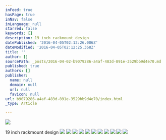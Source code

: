 ```yaml
---
inFeed: true
hasPage: true
inNav: false
inLanguage: null
starred: false
keywords: []
description: 19 inch rackmount design
datePublished: '2016-04-05T02:12:26.006Z'
dateModified: '2016-04-05T02:12:25.368Z'
title: ''
author: []
sourcePath: _posts/2016-04-02-b9079286-a4af-483d-891e-3529bb9d4e70.md
published: true
authors: []
publisher:
  name: null
  domain: null
  url: null
  favicon: null
url: b9079286-a4af-483d-891e-3529bb9d4e70/index.html
_type: Article

---
```

![](https://the-grid-user-content.s3-us-west-2.amazonaws.com/aa6ae836-1897-4270-b9e7-a768c8bdbeaa.png)

19 inch rackmount design
![](https://the-grid-user-content.s3-us-west-2.amazonaws.com/d2066d02-5fd0-4fb6-a5c4-0a724b529c2b.jpg)
![](https://the-grid-user-content.s3-us-west-2.amazonaws.com/dd473215-4da2-4ab6-9a29-3291a8887ca1.jpg)
![](https://the-grid-user-content.s3-us-west-2.amazonaws.com/9e39aba3-3435-41dd-af1c-0587127b6c75.jpg)
![](https://the-grid-user-content.s3-us-west-2.amazonaws.com/127a357f-9b34-4aee-8e62-a2883c5bf9d8.jpg)
![](https://the-grid-user-content.s3-us-west-2.amazonaws.com/bf8fa9f0-91c0-4d0e-b5f2-ef47afd6e776.jpg)
![](https://the-grid-user-content.s3-us-west-2.amazonaws.com/df31513a-2da9-43f1-8283-febd930ac35a.jpg)
![](https://the-grid-user-content.s3-us-west-2.amazonaws.com/38dc5bbb-f0ed-40f9-886d-113ca29bd4af.jpg)
![](https://the-grid-user-content.s3-us-west-2.amazonaws.com/1e9861e8-4546-4fa8-a98e-538cc99dc9df.jpg)
![](https://the-grid-user-content.s3-us-west-2.amazonaws.com/70bfe5ca-2b6f-4e6b-8057-1f4b74e77c76.jpg)
![](https://the-grid-user-content.s3-us-west-2.amazonaws.com/7e72217c-31a0-44d6-8e76-5621b78750fa.jpg)
![](https://the-grid-user-content.s3-us-west-2.amazonaws.com/97ab6b01-d5c6-4b9f-87e9-18d64cfcc22b.jpg)